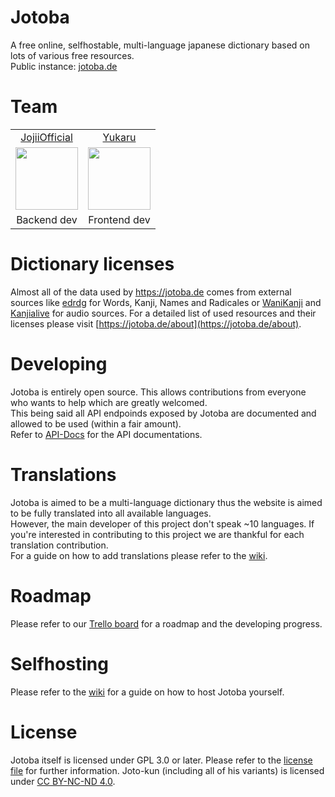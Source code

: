 # Jotoba
A free online, selfhostable, multi-language japanese dictionary based on lots of various free resources.<br>
Public instance: [jotoba.de](https://jotoba.de)<br>

# Team
<table>
     <tr align="center">
          <td><a href="https://github.com/JojiiOfficial">JojiiOfficial</a></td>
          <td><a href="https://github.com/Yukaru-san">Yukaru</a></td>
     </tr>
     <tr align="center">
          <td><a href="https://github.com/JojiiOfficial"><img src="https://avatars.githubusercontent.com/u/15957865?v=4" width="100" height="100"></a></td>
          <td><a href="https://github.com/Yukaru-san"><img src="https://avatars.githubusercontent.com/u/57414313?v=4" width="100" height="100"></a></td>
     </tr>
     <tr align="center">
          <td>Backend dev</td>
          <td>Frontend dev</td>
     </tr>
</table>

# Dictionary licenses
Almost all of the data used by https://jotoba.de comes from external sources like [edrdg](http://www.edrdg.org/) 
for Words, Kanji, Names and Radicales or [WaniKanji](https://www.wanikani.com/) and [Kanjialive](https://kanjialive.com/) for audio sources.
For a detailed list of used resources and their licenses please visit [https://jotoba.de/about](https://jotoba.de/about).

# Developing
Jotoba is entirely open source. This allows contributions from everyone who wants to help which are greatly welcomed.<br>
This being said all API endpoinds exposed by Jotoba are documented and allowed to be used (within a fair amount).<br>
Refer to [API-Docs](https://github.com/WeDontPanic/Jotoba/tree/master/docs/api) for the API documentations.

# Translations
Jotoba is aimed to be a multi-language dictionary thus the website is aimed to be fully translated into all available languages.<br>
However, the main developer of this project don't speak ~10 languages.
If you're interested in contributing to this project we are thankful for each translation contribution.<br>
For a guide on how to add translations please refer to the [wiki](https://github.com/WeDontPanic/Jotoba).

# Roadmap
Please refer to our [Trello board](https://trello.com/b/nmG0xgaW/jotoba-roadmap) for a roadmap and the developing progress.

# Selfhosting
Please refer to the [wiki](https://github.com/WeDontPanic/Jotoba) for a guide on how to host Jotoba yourself.

# License
Jotoba itself is licensed under GPL 3.0 or later. 
Please refer to the [license file](https://github.com/WeDontPanic/Jotoba/blob/master/LICENSE) for further information.
Joto-kun (including all of his variants) is licensed under [CC BY-NC-ND 4.0](https://creativecommons.org/licenses/by-nc-nd/4.0/).
